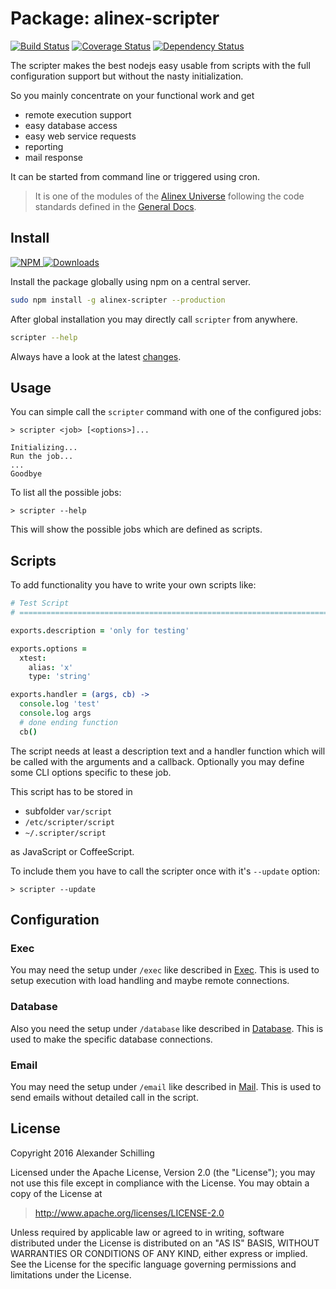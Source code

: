 Package: alinex-scripter
=================================================

[![Build Status](https://travis-ci.org/alinex/node-scripter.svg?branch=master)](https://travis-ci.org/alinex/node-scripter)
[![Coverage Status](https://coveralls.io/repos/alinex/node-scripter/badge.png?branch=master)](https://coveralls.io/r/alinex/node-scripter?branch=master)
[![Dependency Status](https://gemnasium.com/alinex/node-scripter.png)](https://gemnasium.com/alinex/node-scripter)

The scripter makes the best nodejs easy usable from scripts with the full configuration
support but without the nasty initialization.

So you mainly concentrate on your functional work and get

- remote execution support
- easy database access
- easy web service requests
- reporting
- mail response

It can be started from command line or triggered using cron.

> It is one of the modules of the [Alinex Universe](http://alinex.github.io/code.html)
> following the code standards defined in the [General Docs](http://alinex.github.io/develop).


Install
-------------------------------------------------

[![NPM](https://nodei.co/npm/alinex-scripter.png?downloads=true&downloadRank=true&stars=true)
 ![Downloads](https://nodei.co/npm-dl/alinex-scripter.png?months=9&height=3)
](https://www.npmjs.com/package/alinex-scripter)

Install the package globally using npm on a central server.

``` sh
sudo npm install -g alinex-scripter --production
```

After global installation you may directly call `scripter` from anywhere.

``` sh
scripter --help
```

Always have a look at the latest [changes](Changelog.md).


Usage
-------------------------------------------------

You can simple call the `scripter` command with one of the configured jobs:

    > scripter <job> [<options>]...

    Initializing...
    Run the job...
    ...
    Goodbye

To list all the possible jobs:

    > scripter --help

This will show the possible jobs which are defined as scripts.


Scripts
-------------------------------------------------
To add functionality you have to write your own scripts like:

``` coffee
# Test Script
# ========================================================================

exports.description = 'only for testing'

exports.options =
  xtest:
    alias: 'x'
    type: 'string'

exports.handler = (args, cb) ->
  console.log 'test'
  console.log args
  # done ending function
  cb()
```

The script needs at least a description text and a handler function which will
be called with the arguments and a callback. Optionally you may define some CLI
options specific to these job.

This script has to be stored in

- subfolder `var/script`
- `/etc/scripter/script`
- `~/.scripter/script`

as JavaScript or CoffeeScript.

To include them you have to call the scripter once with it's `--update` option:

    > scripter --update


Configuration
-------------------------------------------------

### Exec

You may need the setup under `/exec` like described in
[Exec](http://alinex.github.io/node-exec).
This is used to setup execution with load handling and maybe remote connections.

### Database

Also you need the setup under `/database` like described in
[Database](http://alinex.github.io/node-database).
This is used to make the specific database connections.

### Email

You may need the setup under `/email` like described in
[Mail](http://alinex.github.io/node-mail).
This is used to send emails without detailed call in the script.


License
-------------------------------------------------

Copyright 2016 Alexander Schilling

Licensed under the Apache License, Version 2.0 (the "License");
you may not use this file except in compliance with the License.
You may obtain a copy of the License at

>  <http://www.apache.org/licenses/LICENSE-2.0>

Unless required by applicable law or agreed to in writing, software
distributed under the License is distributed on an "AS IS" BASIS,
WITHOUT WARRANTIES OR CONDITIONS OF ANY KIND, either express or implied.
See the License for the specific language governing permissions and
limitations under the License.
